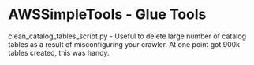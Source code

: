# AWSSimpleTools - Glue Tools
clean_catalog_tables_script.py - Useful to delete large number of catalog tables as a result of misconfiguring your crawler. At one point got 900k tables created, this was handy.
